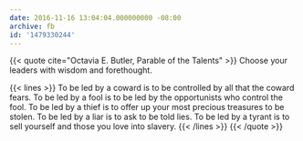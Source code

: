 ```yaml
---
date: 2016-11-16 13:04:04.000000000 -08:00
archive: fb
id: '1479330244'
---
```


{{< quote cite="Octavia E. Butler, Parable of the Talents" >}}
Choose your leaders with wisdom and forethought.

{{< lines >}}
To be led by a coward is to be controlled by all that the coward fears.
To be led by a fool is to be led by the opportunists who control the fool.
To be led by a thief is to offer up your most precious treasures to be stolen.
To be led by a liar is to ask to be told lies.
To be led by a tyrant is to sell yourself and those you love into slavery.
{{< /lines >}}
{{< /quote >}}
